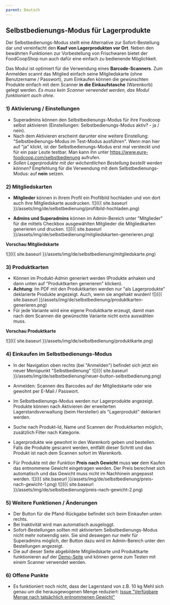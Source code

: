 ```yaml
---
parent: Deutsch
---
```

## Selbstbedienungs-Modus für Lagerprodukte
Der Selbstbedienungs-Modus stellt eine Alternative zur Sofort-Bestellung dar und vereinfacht den **Kauf von Lagerprodukten vor Ort**. Neben den bewährten Funktionen zur Vorbestellung von Frischwaren bietet der FoodCoopShop nun auch dafür eine einfach zu bedienende Möglichkeit.

Das Modul ist optimiert für die Verwendung eines **Barcode-Scanners**. Zum Anmelden scannt das Mitglied einfach seine Mitgliedskarte (ohne Benutzername / Passwort), zum Einkaufen können die gewünschten Produkte einfach mit dem Scanner **in die Einkaufstasche** (Warenkorb) gelegt werden. *Es muss kein Scanner verwendet werden, das Modul funktioniert auch ohne.* 

### 1) Aktivierung / Einstellungen
* Superadmins können den Selbstbedienungs-Modus für ihre Foodcoop selbst aktivieren (Einstellungen: Selbstbedienungs-Modus aktiv? - ja / nein).
* Nach dem Aktivieren erscheint darunter eine weitere Einstellung: "Selbstbedienungs-Modus im Test-Modus ausführen". Wenn man hier auf "ja" klickt, ist der Selbstbedienungs-Modus erst mal versteckt und für ein paar Leute testbar. Man kann ihn unter https://www.eure-foodcoop.com/selbstbedienung aufrufen.
* *Sollen Lagerprodukte mit der wöchentlichen Bestellung bestellt werden können?* Empfehlung für die Verwendung mit dem Selbstbedienungs-Modus: auf **nein** setzen.

### 2) Mitgliedskarten
* **Mitglieder** können in ihrem Profil ein Profilbild hochladen und von dort auch ihre Mitgliedskarte ausdrucken.
![]({{ site.baseurl }}/assets/img/de/selbstbedienung/profilbild-hochladen.png)

* **Admins und Superadmins** können im Admin-Bereich unter "Mitglieder" für die mittels Checkbox ausgewählten Mitglieder die Mitgliedkarten generieren und drucken.
![]({{ site.baseurl }}/assets/img/de/selbstbedienung/mitgliedskarten-generieren.png)

**Vorschau Mitgliedskarte**

![]({{ site.baseurl }}/assets/img/de/selbstbedienung/mitgliedskarte.png)


### 3) Produktkarten
* Können im Produkt-Admin generiert werden (Produkte anhaken und dann unten auf "Produktkarten generieren" klicken).
* **Achtung**: Im PDF mit den Produktkarten werden nur "als Lagerprodukte" deklarierte Produkte angezeigt. Auch, wenn sie angehakt wurden!
![]({{ site.baseurl }}/assets/img/de/selbstbedienung/produktkarten-generieren.png)
* Für jede Variante wird eine eigene Produktkarte erzeugt, damit man nach dem Scannen die gewünschte Variante nicht extra auswählen muss.

**Vorschau Produktkarte**

![]({{ site.baseurl }}/assets/img/de/selbstbedienung/produktkarte.png)


### 4) Einkaufen im Selbstbedienungs-Modus
* In der Navigation oben rechts (bei "Anmelden") befindet sich jetzt ein neuer Menüpunkt "Selbstbedienung"
![]({{ site.baseurl }}/assets/img/de/selbstbedienung/neuer-button-selbstbedienung.png)

* Anmelden: Scannen des Barcodes auf der Mitgliedskarte oder wie gewohnt per E-Mail / Passwort.
* Im Selbstbedienungs-Modus werden nur Lagerprodukte angezeigt. Produkte können nach Aktivieren der erweiterten Lagerstandsverwaltung (beim Hersteller) als "Lagerprodukt" deklariert werden.
* Suche nach Produkt-Id, Name und Scannen der Produktkarten möglich, zusätzlich Filter nach Kategorie.
* Lagerprodukte wie gewohnt in den Warenkorb geben und bestellen. Falls die Produkte gescannt werden, entfällt dieser Schritt und das Produkt ist nach dem Scannen sofort im Warenkorb.
* Für Produkte mit der Funktion **Preis nach Gewicht** muss **vor** dem Kaufen das entnommene Gewicht eingetragen werden. Der Preis berechnet sich automatisch und das Gewicht muss nicht im Nachhinein angepasst werden.
![]({{ site.baseurl }}/assets/img/de/selbstbedienung/preis-nach-gewicht-1.png)
![]({{ site.baseurl }}/assets/img/de/selbstbedienung/preis-nach-gewicht-2.png)

### 5) Weitere Funktionen / Änderungen
* Der Button für die Pfand-Rückgabe befindet sich beim Einkaufen unten rechts.
* Bei Inaktivität wird man automatisch ausgeloggt.
* Sofort-Bestellungen sollten mit aktiviertem Selbstbedienungs-Modus nicht mehr notwendig sein. Sie sind deswegen nur mehr für Superadmins möglich, der Button dazu wird im Admin-Bereich unter den Bestellungen angezeigt.
* Die auf dieser Seite abgebildete Mitgliedskarte und Produktkarte funktionieren auf der [Demo-Seite](https://demo-de.foodcoopshop.com) und können gerne zum Testen mit einem Scanner verwendet werden.

### 6) Offene Punkte
* Es funktioniert noch nicht, dass der Lagerstand von z.B. 10 kg Mehl sich genau um die herausgewogenen Menge reduziert: [Issue "Verfügbare Menge nach tatsächlich entnommenen Gewicht"](https://github.com/foodcoopshop/foodcoopshop/issues/336)